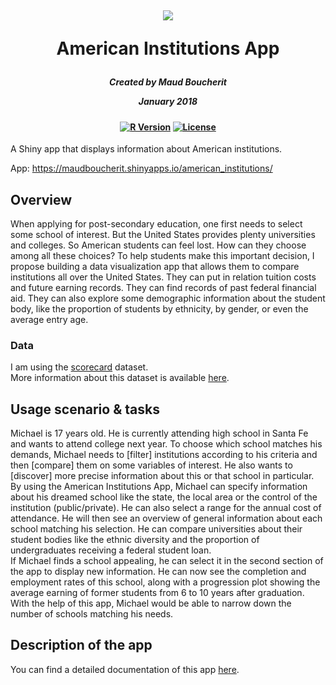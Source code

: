 <h1 align="center">
  <br>

![](figures/america.gif)

American Institutions App
<br>
</h1>

<h5 align="center"><a>
Created by Maud Boucherit

January 2018
</a></h5>

<h4 align="center"><a>

[![R Version](https://img.shields.io/badge/R%20Version-%3E%3D%203.4-blue.svg)](https://cran.r-project.org/) 
[![License](https://img.shields.io/badge/License-MIT-orange.svg)](LICENSE.md) 

</a></h4>


A Shiny app that displays information about American institutions.

App: https://maudboucherit.shinyapps.io/american_institutions/

## Overview

When applying for post-secondary education, one first needs to select some school of interest. But the United States provides plenty universities and colleges. So American students can feel lost. How can they choose among all these choices? To help students make this important decision, I propose building a data visualization app that allows them to compare institutions all over the United States. They can put in relation tuition costs and future earning records. They can find records of past federal financial aid. They can also explore some demographic information about the student body, like the proportion of students by ethnicity, by gender, or even the average entry age.

### Data

I am using the [scorecard](data/scorecard.csv) dataset.   
More information about this dataset is available [here](data/README.md).

## Usage scenario & tasks

Michael is 17 years old. He is currently attending high school in Santa Fe and wants to attend college next year. To choose which school matches his demands, Michael needs to [filter] institutions according to his criteria and then [compare] them on some variables of interest. He also wants to [discover] more precise information about this or that school in particular. By using the American Institutions App, Michael can specify information about his dreamed school like the state, the local area or the control of the institution (public/private). He can also select a range for the annual cost of attendance. He will then see an overview of general information about each school matching his selection. He can compare universities about their student bodies like the ethnic diversity and the proportion of undergraduates receiving a federal student loan.    
If Michael finds a school appealing, he can select it in the second section of the app to display new information. He can now see the completion and employment rates of this school, along with a progression plot showing the average earning of former students from 6 to 10 years after graduation. With the help of this app, Michael would be able to narrow down the number of schools matching his needs.

## Description of the app

You can find a detailed documentation of this app [here](DOCUMENTATION.md).
